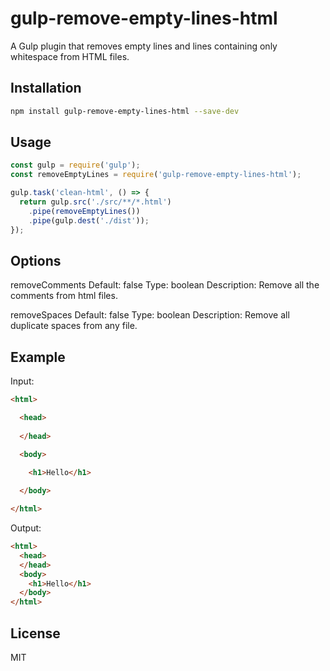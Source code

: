# gulp-remove-empty-lines-html

A Gulp plugin that removes empty lines and lines containing only whitespace from HTML files.

## Installation

```bash
npm install gulp-remove-empty-lines-html --save-dev
```

## Usage

```javascript
const gulp = require('gulp');
const removeEmptyLines = require('gulp-remove-empty-lines-html');

gulp.task('clean-html', () => {
  return gulp.src('./src/**/*.html')
    .pipe(removeEmptyLines())
    .pipe(gulp.dest('./dist'));
});
```

## Options

removeComments
Default: false
Type: boolean
Description: Remove all the comments from html files.

removeSpaces
Default: false
Type: boolean
Description: Remove all duplicate spaces from any file.

## Example

Input:
```html
<html>

  <head>
    
  </head>

  <body>
    
    <h1>Hello</h1>

  </body>

</html>
```

Output:
```html
<html>
  <head>
  </head>
  <body>
    <h1>Hello</h1>
  </body>
</html>
```

## License

MIT
